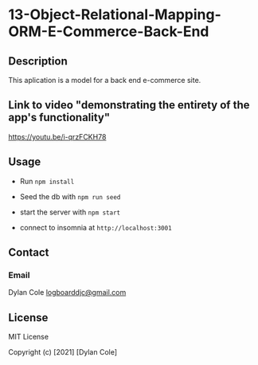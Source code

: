 # 13-Object-Relational-Mapping-ORM-E-Commerce-Back-End

## Description

This aplication is a model for a back end e-commerce site.

##  Link to video "demonstrating the entirety of the app's functionality"

https://youtu.be/i-qrzFCKH78

## Usage

- Run ```npm install```

- Seed the db with ```npm run seed```

- start the server with ```npm start```

- connect to insomnia at ```http://localhost:3001```

## Contact

### Email

Dylan Cole <logboarddjc@gmail.com>

## License

MIT License

Copyright (c) [2021] [Dylan Cole]